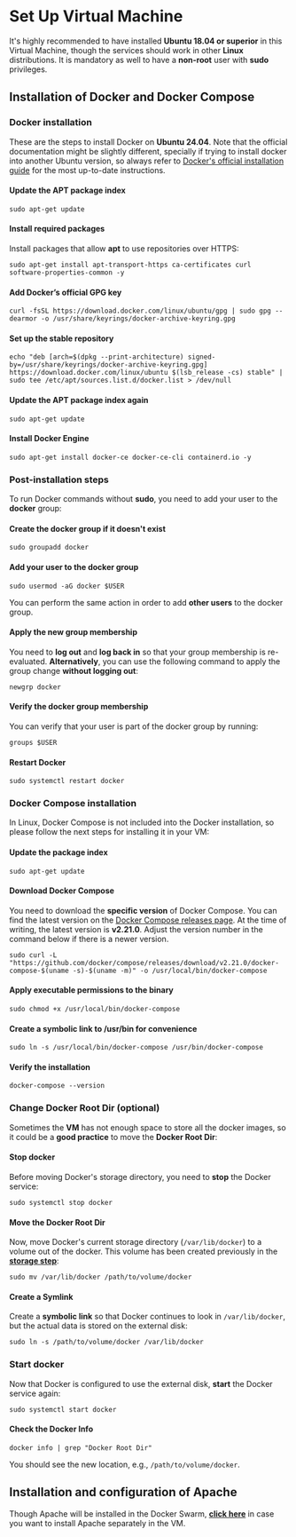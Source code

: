  # Set Up Virtual Machine

 It's highly recommended to have installed **Ubuntu 18.04 or superior** in this Virtual Machine, though the services should work in other **Linux** distributions. It is mandatory as well to have a **non-root** user with **sudo** privileges.

## Installation of Docker and Docker Compose

### Docker installation

These are the steps to install Docker on **Ubuntu 24.04**. Note that the official documentation might be slightly different, specially if trying to install docker into another Ubuntu version, so always refer to [Docker's official installation guide](https://docs.docker.com/engine/install/) for the most up-to-date instructions.

#### Update the APT package index

    sudo apt-get update

#### Install required packages

Install packages that allow **apt** to use repositories over HTTPS:

    sudo apt-get install apt-transport-https ca-certificates curl software-properties-common -y

#### Add Docker’s official GPG key

    curl -fsSL https://download.docker.com/linux/ubuntu/gpg | sudo gpg --dearmor -o /usr/share/keyrings/docker-archive-keyring.gpg

#### Set up the stable repository

    echo "deb [arch=$(dpkg --print-architecture) signed-by=/usr/share/keyrings/docker-archive-keyring.gpg] https://download.docker.com/linux/ubuntu $(lsb_release -cs) stable" | sudo tee /etc/apt/sources.list.d/docker.list > /dev/null

#### Update the APT package index again

    sudo apt-get update

#### Install Docker Engine

    sudo apt-get install docker-ce docker-ce-cli containerd.io -y

### Post-installation steps

To run Docker commands without **sudo**, you need to add your user to the **docker** group:

#### Create the docker group if it doesn't exist

    sudo groupadd docker

#### Add your user to the docker group

    sudo usermod -aG docker $USER

You can perform the same action in order to add **other users** to the docker group.

#### Apply the new group membership

You need to **log out** and **log back in** so that your group membership is re-evaluated. **Alternatively**, you can use the following command to apply the group change **without logging out**:

    newgrp docker

#### Verify the docker group membership

You can verify that your user is part of the docker group by running:

    groups $USER

#### Restart Docker

    sudo systemctl restart docker

### Docker Compose installation

In Linux, Docker Compose is not included into the Docker installation, so please follow the next steps for installing it in your VM:

#### Update the package index

    sudo apt-get update

#### Download Docker Compose

You need to download the **specific version** of Docker Compose. You can find the latest version on the [Docker Compose releases page](https://github.com/docker/compose/releases). At the time of writing, the latest version is **v2.21.0**. Adjust the version number in the command below if there is a newer version.

    sudo curl -L "https://github.com/docker/compose/releases/download/v2.21.0/docker-compose-$(uname -s)-$(uname -m)" -o /usr/local/bin/docker-compose

#### Apply executable permissions to the binary

    sudo chmod +x /usr/local/bin/docker-compose

#### Create a symbolic link to /usr/bin for convenience 

    sudo ln -s /usr/local/bin/docker-compose /usr/bin/docker-compose

#### Verify the installation

    docker-compose --version

### Change Docker Root Dir (optional)

Sometimes the **VM** has not enough space to store all the docker images, so it could be a **good practice** to move the **Docker Root Dir**:

#### Stop docker

Before moving Docker's storage directory, you need to **stop** the Docker service:

    sudo systemctl stop docker

#### Move the Docker Root Dir

Now, move Docker's current storage directory (`/var/lib/docker`) to a volume out of the docker. This volume has been created previously in the [**storage step**](./storage.md#docker):

    sudo mv /var/lib/docker /path/to/volume/docker

#### Create a Symlink

Create a **symbolic link** so that Docker continues to look in `/var/lib/docker`, but the actual data is stored on the external disk:

    sudo ln -s /path/to/volume/docker /var/lib/docker

### Start docker

Now that Docker is configured to use the external disk, **start** the Docker service again:

    sudo systemctl start docker

#### Check the Docker Info

    docker info | grep "Docker Root Dir"

You should see the new location, e.g., `/path/to/volume/docker`.

## Installation and configuration of Apache

Though Apache will be installed in the Docker Swarm, [**click here**](apache.md) in case you want to install Apache separately in the VM.